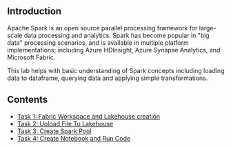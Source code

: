 ## Introduction

Apache Spark is an open source parallel processing framework for large-scale data processing and analytics. Spark has become popular in "big data" processing scenarios, and is available in multiple platform implementations; including Azure HDInsight, Azure Synapse Analytics, and Microsoft Fabric.

This lab helps with basic understanding of Spark concepts including loading data to dataframe, querying data and applying simple transformations. 

## Contents

  -  [Task 1: Fabric Workspace and Lakehouse creation](Task1-Fabric-Workspace-and-Lakehouse-creation.md)
  -  [Task 2: Upload File To Lakehouse](Task2-Upload-DataSet-To-Lakehouse.md)
  -  [Task 3: Create Spark Pool](Task3-Create-Spark-Pool.md)
  -  [Task 4: Create Notebook and Run Code](Task4-Create-Notebook-And-Run-Code.md)
